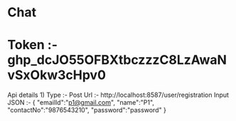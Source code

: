 # Chat
# Token :- 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
Api details
1)
  Type :- Post
  Url :- http://localhost:8587/user/registration
  Input JSON :- 
    {
      "emailId":"p1@gmail.com",
      "name":"P1",
      "contactNo":"9876543210",
      "password":"password"
    }
    
  
